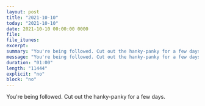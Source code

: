 ```yaml
---
layout: post
title: "2021-10-10"
today: "2021-10-10"
date: 2021-10-10 00:00:00 0000
file:
file_itunes:
excerpt:
summary: "You're being followed. Cut out the hanky-panky for a few days."
message: "You're being followed. Cut out the hanky-panky for a few days."
duration: "01:00"
length: "11444"
explicit: "no"
block: "no"
---
```

You're being followed. Cut out the hanky-panky for a few days.

